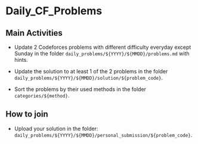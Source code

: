 # Daily_CF_Problems

## Main Activities

- Update 2 Codeforces problems with different difficulty everyday except Sunday in the folder `daily_problems/${YYYY}/${MMDD}/problems.md` with hints.

- Update the solution to at least 1 of the 2 problems in the folder `daily_problems/${YYYY}/${MMDD}/solution/${problem_code}`.

- Sort the problems by their used methods in the folder `categories/${method}`.

## How to join

- Upload your solution in the folder: `daily_problems/${YYYY}/${MMDD}/personal_submission/${problem_code}`.
